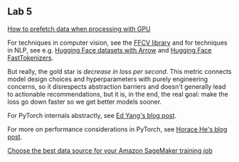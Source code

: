 ## Lab 5

[How to prefetch data when processing with GPU](https://discuss.pytorch.org/t/how-to-prefetch-data-when-processing-with-gpu/548/15)

For techniques in computer vision, see the [FFCV library](https://github.com/libffcv/ffcv) and for techniques in NLP, see e.g. [Hugging Face datasets with Arrow](https://huggingface.co/docs/datasets/about_arrow) and [Hugging Face FastTokenizers](https://huggingface.co/learn/nlp-course/chapter6/3).

But really,
the gold star is _decrease in loss per second_.
This metric connects model design choices
and hyperparameters with purely engineering concerns,
so it disrespects abstraction barriers
and doesn't generally lead to actionable recommendations,
but it is, in the end, the real goal:
make the loss go down faster so we get better models sooner.

For PyTorch internals abstractly,
see [Ed Yang's blog post](http://blog.ezyang.com/2019/05/pytorch-internals/).

For more on performance considerations in PyTorch,
see [Horace He's blog post](https://horace.io/brrr_intro.html).


[Choose the best data source for your Amazon SageMaker training job](https://aws.amazon.com/blogs/machine-learning/choose-the-best-data-source-for-your-amazon-sagemaker-training-job/)
